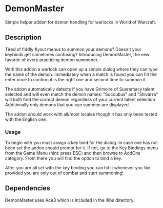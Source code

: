 # DemonMaster
Simple helper addon for demon handling for warlocks in World of Warcraft.

## Description
Tired of fiddly flyout menus to summon your demons? Doesn't your keybinds get sometimes confusing? Introducing DemonMaster, the new favorite of every practicing demon summoner.

With this addon a warlock can open up a simple dialog where they can type the name of the demon. Immediately when a match is found you can hit the enter once to confirm it is the right one and second time to summon it.

The addon automatically detects if you have Grimoire of Supremacy talent selected and will even match the demon names: "Succubus" and "Shivarra" will both find the correct demon regardless of your current talent selection. Additionally only demons that you can summon are displayed.

The addon *should* work with all/most locales though it has only been tested with the English one.

### Usage

To begin with you must assign a key bind for the dialog. In case one has not been set the addon should prompt for it. If not, go to the Key Bindings menu from the Game Menu (hint: press ESC) and then browse to AddOns category. From there you will find the option to bind a key.

After you are all set with the key binding you can hit it whenever you like provided you are only out of combat and start summoning!

## Dependencies
DemonMaster uses Ace3 which is included in the /libs directory.
